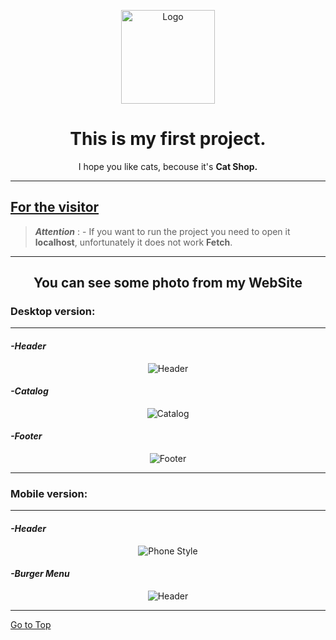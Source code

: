    <a id="to-top"></a>
<div align="center">
   <img src="cat-icon.png" alt="Logo" width="150px"/>
   <h1 align="center">This is my first project.</h1>
   <p>I hope you like cats, becouse it's <strong>Cat Shop.</strong></p>
</div>

---
   <h2 style="text-decoration: underline">For the visitor</h2>

   >___Attention___ :
   <span>- If you want to run the project you need to open it <strong>localhost</strong>, unfortunately it does not work <strong>Fetch</strong>.</span>

---

   <h2 align="center">You can see some photo from my WebSite</h2>


   <h3>Desktop version:</h3>

   ---

   <h4><em>-Header</em></h4>

   <p align="center">
   <img src="header-readme.png" alt="Header" >
   </p>

   <h4><em>-Catalog</em></h4>

   <p align="center">
   <img src="catalog-readme.png" alt="Catalog" >
   </p>

   <h4><em>-Footer</em></h4>
   
   <p align="center">
   <img src="footer-readme.png" alt="Footer" >
   </p>

   ---

   <h3>Mobile version:</h3>

   ---

   <h4><em>-Header</em></h4>

   <p align="center">
   <img src="header-for-phone-readme.png" alt="Phone Style" >
   </p>

   <h4><em>-Burger Menu</em></h4>

   <p align="center">
   <img src="burger-menu-is-open.png" alt="Header" >
   </p>

---

[Go to Top](#to-top)
